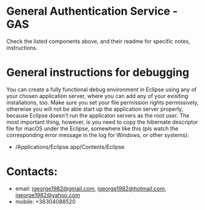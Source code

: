# General Authentication Service - GAS 

Check the listed components above, and their readme for specific notes, instructions.

# General instructions for debugging
You can create a fully functional debug environment in Eclipse using any of your chosen application server, where you can add any of your exisiting installations, too. Make sure you set your file permission rights permissively, otherwise you will not be able start up the application server properly, because Eclipse doesn't run the applicaton servers as the root user. The most important thing, however, is you need to copy the hibernate descriptor file for macOS under the Eclipse, somewhere like this (pls watch the corresponding error message in the log for Windows, or other systems):

- /Applications/Eclipse.app/Contents/Eclipse

# Contacts:
- email: igeorge1982@gmail.com, igeorge1982@hotmail.com, igeorge1982@yahoo.com
- mobile: +36304088520

